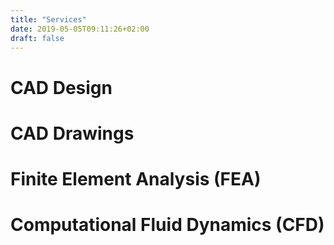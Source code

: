 ```yaml
---
title: "Services"
date: 2019-05-05T09:11:26+02:00
draft: false
---
```


# CAD Design

# CAD Drawings

# Finite Element Analysis (FEA)

# Computational Fluid Dynamics (CFD)
